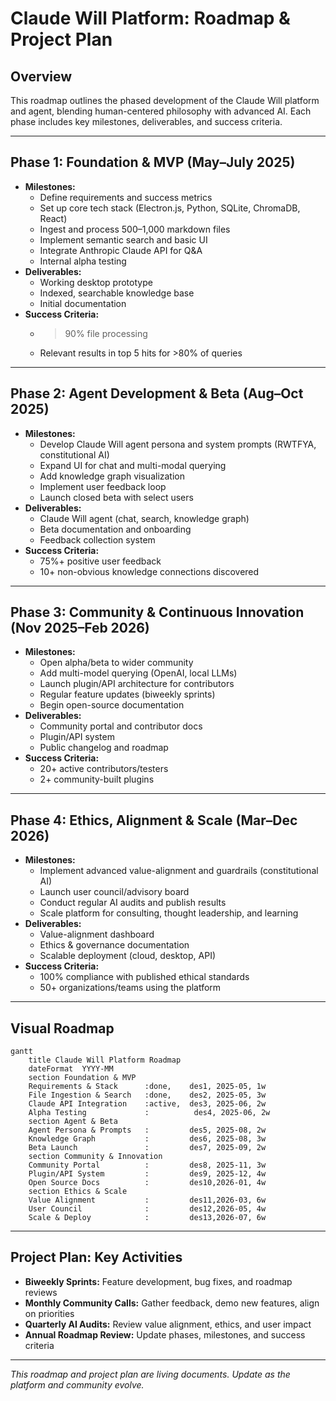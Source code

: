 # Claude Will Platform: Roadmap & Project Plan

## Overview
This roadmap outlines the phased development of the Claude Will platform and agent, blending human-centered philosophy with advanced AI. Each phase includes key milestones, deliverables, and success criteria.

---

## Phase 1: Foundation & MVP (May–July 2025)
- **Milestones:**
  - Define requirements and success metrics
  - Set up core tech stack (Electron.js, Python, SQLite, ChromaDB, React)
  - Ingest and process 500–1,000 markdown files
  - Implement semantic search and basic UI
  - Integrate Anthropic Claude API for Q&A
  - Internal alpha testing
- **Deliverables:**
  - Working desktop prototype
  - Indexed, searchable knowledge base
  - Initial documentation
- **Success Criteria:**
  - >90% file processing
  - Relevant results in top 5 hits for >80% of queries

---

## Phase 2: Agent Development & Beta (Aug–Oct 2025)
- **Milestones:**
  - Develop Claude Will agent persona and system prompts (RWTFYA, constitutional AI)
  - Expand UI for chat and multi-modal querying
  - Add knowledge graph visualization
  - Implement user feedback loop
  - Launch closed beta with select users
- **Deliverables:**
  - Claude Will agent (chat, search, knowledge graph)
  - Beta documentation and onboarding
  - Feedback collection system
- **Success Criteria:**
  - 75%+ positive user feedback
  - 10+ non-obvious knowledge connections discovered

---

## Phase 3: Community & Continuous Innovation (Nov 2025–Feb 2026)
- **Milestones:**
  - Open alpha/beta to wider community
  - Add multi-model querying (OpenAI, local LLMs)
  - Launch plugin/API architecture for contributors
  - Regular feature updates (biweekly sprints)
  - Begin open-source documentation
- **Deliverables:**
  - Community portal and contributor docs
  - Plugin/API system
  - Public changelog and roadmap
- **Success Criteria:**
  - 20+ active contributors/testers
  - 2+ community-built plugins

---

## Phase 4: Ethics, Alignment & Scale (Mar–Dec 2026)
- **Milestones:**
  - Implement advanced value-alignment and guardrails (constitutional AI)
  - Launch user council/advisory board
  - Conduct regular AI audits and publish results
  - Scale platform for consulting, thought leadership, and learning
- **Deliverables:**
  - Value-alignment dashboard
  - Ethics & governance documentation
  - Scalable deployment (cloud, desktop, API)
- **Success Criteria:**
  - 100% compliance with published ethical standards
  - 50+ organizations/teams using the platform

---

## Visual Roadmap

```mermaid
gantt
    title Claude Will Platform Roadmap
    dateFormat  YYYY-MM
    section Foundation & MVP
    Requirements & Stack      :done,    des1, 2025-05, 1w
    File Ingestion & Search   :done,    des2, 2025-05, 3w
    Claude API Integration    :active,  des3, 2025-06, 2w
    Alpha Testing             :          des4, 2025-06, 2w
    section Agent & Beta
    Agent Persona & Prompts   :         des5, 2025-08, 2w
    Knowledge Graph           :         des6, 2025-08, 3w
    Beta Launch               :         des7, 2025-09, 2w
    section Community & Innovation
    Community Portal          :         des8, 2025-11, 3w
    Plugin/API System         :         des9, 2025-12, 4w
    Open Source Docs          :         des10,2026-01, 4w
    section Ethics & Scale
    Value Alignment           :         des11,2026-03, 6w
    User Council              :         des12,2026-05, 4w
    Scale & Deploy            :         des13,2026-07, 6w
```

---

## Project Plan: Key Activities
- **Biweekly Sprints:** Feature development, bug fixes, and roadmap reviews
- **Monthly Community Calls:** Gather feedback, demo new features, align on priorities
- **Quarterly AI Audits:** Review value alignment, ethics, and user impact
- **Annual Roadmap Review:** Update phases, milestones, and success criteria

---

*This roadmap and project plan are living documents. Update as the platform and community evolve.*
